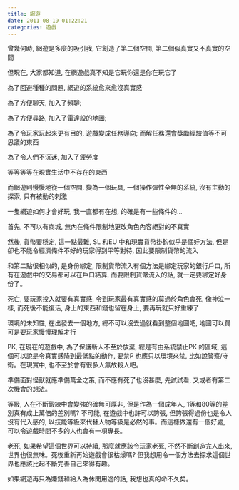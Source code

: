 ```yaml
---
title: 網遊
date: 2011-08-19 01:22:21
categories: 遊戲
---
```


曾幾何時, 網遊是多麼的吸引我, 它創造了第二個空間, 第二個似真實又不真實的空間

但現在, 大家都知道, 在網遊戲真不知是它玩你還是你在玩它了

為了回避種種的問題, 網遊的系統愈來愈沒真實感

為了方便聊天, 加入了頻聊;

為了方便尋路, 加入了雷達般的地圖;

為了令玩家玩起來更有目的, 遊戲變成任務導向; 而解任務還會獎勵經驗值等不可思議的東西

為了令人們不沉迷, 加入了疲勞度

等等等等在現實生活中不存在的東西

而網遊則慢慢地從一個空間, 變為一個玩具, 一個操作彈性全無的系統, 沒有主動的探索, 只有被動的刺激

一隻網遊如何才會好玩, 我一直都有在想, 的確是有一些條件的...

首先, 不可以有商城, 無內在條件限制地更改角色內容絕對的不真實

然後, 貨幣要穩定, 這一點最難, SL 和EU 中和現實貨幣掛鈎似乎是個好方法, 但是卻也不能令經濟條件不好的玩家得到平等對待, 因此要限制貨幣的流入

和第二點很相似的, 是身份綁定, 限制貨幣流入有個方法是綁定玩家的銀行戶口, 所有在遊戲中的交易都可以在戶口結算, 而要限制貨幣流入的話, 就一定要綁定好身份了。

死亡, 要玩家投入就要有真實感, 令到玩家最有真實感的莫過於角色會死, 像神泣一樣, 而死後不能復活, 身上的東西和錢也留在身上, 要再玩就只好重練了

環境的未知性, 在出發去一個地方, 總不可以沒去過就看到整個地圖吧, 地圖可以買可是要玩家慢慢理解才行

PK, 在現在的遊戲中, 為了保護新人不至於放棄, 總是有由系統禁止PK 的區域, 這個可以說是令真實感降到最低點的動作, 要禁P 也應只以環境來禁, 比如說警察/守衛。在現實中, 也不至於會有很多人無故殺人吧。

準備面對怪獸就應準備萬全之策, 而不應有死了也沒甚麼, 先試試看, 又或者有第二次機會的想法。

等級, 人在不斷鍛練中會變強的確無可厚非, 但是作為一個成年人, 1等和80等的差別真有成上萬倍的差別嗎? 不可能, 在遊戲中也許可以誇張, 但誇張得過份也是令人沒有代入感的, 以技能等級來代替人物等級是必然的事。而這樣做還有一個好處, 可以令遊戲時間不多的人也會有一項專長。

老死, 如果希望這個世界可以持續, 那麼就應該令玩家老死, 不然不斷創造完人出來, 世界也很無味。死後重新再始遊戲會很枯燥嗎? 但我想用令一個方法去探求這個世界也應該比起不斷完善自己來得有趣。

如果網遊再只為賺錢和給人為休閒用途的話, 我想也真的命不久矣。